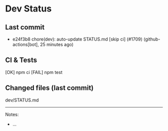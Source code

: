 # Dev Status

## Last commit
- e24f3b8 chore(dev): auto-update STATUS.md [skip ci] (#1709) (github-actions[bot], 25 minutes ago)
## CI & Tests
[OK] npm ci
[FAIL] npm test

## Changed files (last commit)
dev/STATUS.md

---
Notes:
- ...

